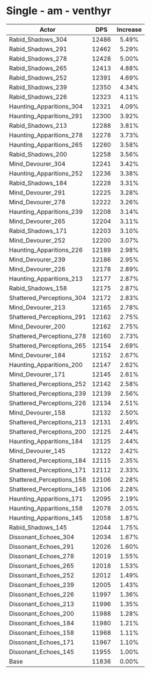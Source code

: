 # Single - am - venthyr
| Actor | DPS | Increase |
|---|:---:|:---:|
|Rabid_Shadows_304|12486|5.49%|
|Rabid_Shadows_291|12462|5.29%|
|Rabid_Shadows_278|12428|5.00%|
|Rabid_Shadows_265|12413|4.88%|
|Rabid_Shadows_252|12391|4.69%|
|Rabid_Shadows_239|12350|4.34%|
|Rabid_Shadows_226|12323|4.11%|
|Haunting_Apparitions_304|12321|4.09%|
|Haunting_Apparitions_291|12300|3.92%|
|Rabid_Shadows_213|12288|3.81%|
|Haunting_Apparitions_278|12278|3.73%|
|Haunting_Apparitions_265|12260|3.58%|
|Rabid_Shadows_200|12258|3.56%|
|Mind_Devourer_304|12241|3.42%|
|Haunting_Apparitions_252|12236|3.38%|
|Rabid_Shadows_184|12228|3.31%|
|Mind_Devourer_291|12225|3.28%|
|Mind_Devourer_278|12222|3.26%|
|Haunting_Apparitions_239|12208|3.14%|
|Mind_Devourer_265|12204|3.11%|
|Rabid_Shadows_171|12203|3.10%|
|Mind_Devourer_252|12200|3.07%|
|Haunting_Apparitions_226|12189|2.98%|
|Mind_Devourer_239|12186|2.95%|
|Mind_Devourer_226|12178|2.89%|
|Haunting_Apparitions_213|12177|2.87%|
|Rabid_Shadows_158|12175|2.87%|
|Shattered_Perceptions_304|12172|2.83%|
|Mind_Devourer_213|12165|2.78%|
|Shattered_Perceptions_291|12162|2.75%|
|Mind_Devourer_200|12162|2.75%|
|Shattered_Perceptions_278|12160|2.73%|
|Shattered_Perceptions_265|12154|2.69%|
|Mind_Devourer_184|12152|2.67%|
|Haunting_Apparitions_200|12147|2.62%|
|Mind_Devourer_171|12145|2.61%|
|Shattered_Perceptions_252|12142|2.58%|
|Shattered_Perceptions_239|12139|2.56%|
|Shattered_Perceptions_226|12134|2.51%|
|Mind_Devourer_158|12132|2.50%|
|Shattered_Perceptions_213|12131|2.49%|
|Shattered_Perceptions_200|12125|2.44%|
|Haunting_Apparitions_184|12125|2.44%|
|Mind_Devourer_145|12122|2.42%|
|Shattered_Perceptions_184|12115|2.35%|
|Shattered_Perceptions_171|12112|2.33%|
|Shattered_Perceptions_158|12106|2.28%|
|Shattered_Perceptions_145|12106|2.28%|
|Haunting_Apparitions_171|12095|2.19%|
|Haunting_Apparitions_158|12078|2.05%|
|Haunting_Apparitions_145|12058|1.87%|
|Rabid_Shadows_145|12044|1.75%|
|Dissonant_Echoes_304|12034|1.67%|
|Dissonant_Echoes_291|12026|1.60%|
|Dissonant_Echoes_278|12019|1.55%|
|Dissonant_Echoes_265|12018|1.53%|
|Dissonant_Echoes_252|12012|1.49%|
|Dissonant_Echoes_239|12005|1.43%|
|Dissonant_Echoes_226|11997|1.36%|
|Dissonant_Echoes_213|11996|1.35%|
|Dissonant_Echoes_200|11988|1.28%|
|Dissonant_Echoes_184|11980|1.21%|
|Dissonant_Echoes_158|11968|1.11%|
|Dissonant_Echoes_171|11967|1.10%|
|Dissonant_Echoes_145|11955|1.00%|
|Base|11836|0.00%|
